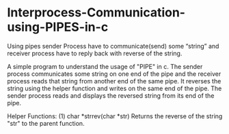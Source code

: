 Interprocess-Communication-using-PIPES-in-c
===========================================

Using pipes sender Process have to communicate(send) some “string” and receiver process have to reply back with reverse of the string.

A simple program to understand the usage of "PIPE" in c. The sender process communicates some string on one end of the pipe and the receiver process reads that string from another end of the same pipe. It reverses the string using the helper function and writes on the same end of the pipe. The sender process reads and displays the reversed string from its end of the pipe.


Helper Functions: 
(1) char *strrev(char *str)
      Returns the reverse of the string "str" to the parent function.
